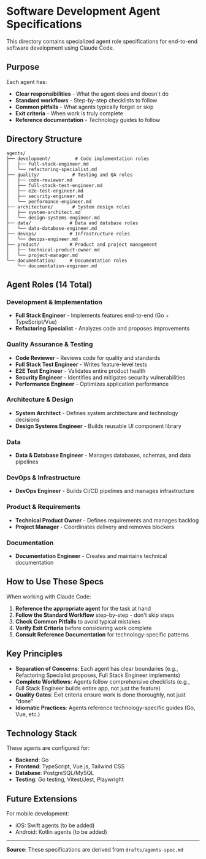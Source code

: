 # Software Development Agent Specifications

This directory contains specialized agent role specifications for end-to-end software development using Claude Code.

## Purpose

Each agent has:
- **Clear responsibilities** - What the agent does and doesn't do
- **Standard workflows** - Step-by-step checklists to follow
- **Common pitfalls** - What agents typically forget or skip
- **Exit criteria** - When work is truly complete
- **Reference documentation** - Technology guides to follow

## Directory Structure

```
agents/
├── development/         # Code implementation roles
│   ├── full-stack-engineer.md
│   └── refactoring-specialist.md
├── quality/            # Testing and QA roles
│   ├── code-reviewer.md
│   ├── full-stack-test-engineer.md
│   ├── e2e-test-engineer.md
│   ├── security-engineer.md
│   └── performance-engineer.md
├── architecture/       # System design roles
│   ├── system-architect.md
│   └── design-systems-engineer.md
├── data/              # Data and database roles
│   └── data-database-engineer.md
├── devops/            # Infrastructure roles
│   └── devops-engineer.md
├── product/           # Product and project management
│   ├── technical-product-owner.md
│   └── project-manager.md
└── documentation/     # Documentation roles
    └── documentation-engineer.md
```

## Agent Roles (14 Total)

### Development & Implementation
- **Full Stack Engineer** - Implements features end-to-end (Go + TypeScript/Vue)
- **Refactoring Specialist** - Analyzes code and proposes improvements

### Quality Assurance & Testing
- **Code Reviewer** - Reviews code for quality and standards
- **Full Stack Test Engineer** - Writes feature-level tests
- **E2E Test Engineer** - Validates entire product health
- **Security Engineer** - Identifies and mitigates security vulnerabilities
- **Performance Engineer** - Optimizes application performance

### Architecture & Design
- **System Architect** - Defines system architecture and technology decisions
- **Design Systems Engineer** - Builds reusable UI component library

### Data
- **Data & Database Engineer** - Manages databases, schemas, and data pipelines

### DevOps & Infrastructure
- **DevOps Engineer** - Builds CI/CD pipelines and manages infrastructure

### Product & Requirements
- **Technical Product Owner** - Defines requirements and manages backlog
- **Project Manager** - Coordinates delivery and removes blockers

### Documentation
- **Documentation Engineer** - Creates and maintains technical documentation

## How to Use These Specs

When working with Claude Code:

1. **Reference the appropriate agent** for the task at hand
2. **Follow the Standard Workflow** step-by-step - don't skip steps
3. **Check Common Pitfalls** to avoid typical mistakes
4. **Verify Exit Criteria** before considering work complete
5. **Consult Reference Documentation** for technology-specific patterns

## Key Principles

- **Separation of Concerns**: Each agent has clear boundaries (e.g., Refactoring Specialist proposes, Full Stack Engineer implements)
- **Complete Workflows**: Agents follow comprehensive checklists (e.g., Full Stack Engineer builds entire app, not just the feature)
- **Quality Gates**: Exit criteria ensure work is done thoroughly, not just "done"
- **Idiomatic Practices**: Agents reference technology-specific guides (Go, Vue, etc.)

## Technology Stack

These agents are configured for:
- **Backend**: Go
- **Frontend**: TypeScript, Vue.js, Tailwind CSS
- **Database**: PostgreSQL/MySQL
- **Testing**: Go testing, Vitest/Jest, Playwright

## Future Extensions

For mobile development:
- iOS: Swift agents (to be added)
- Android: Kotlin agents (to be added)

---

**Source**: These specifications are derived from `drafts/agents-spec.md`

